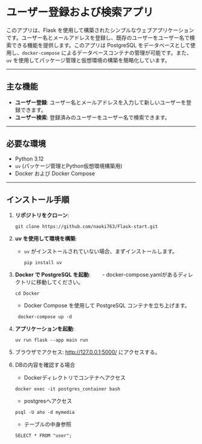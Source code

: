 # ユーザー登録および検索アプリ

このアプリは、Flask を使用して構築されたシンプルなウェブアプリケーションです。ユーザー名とメールアドレスを登録し、既存のユーザーをユーザー名で検索できる機能を提供します。このアプリは PostgreSQL をデータベースとして使用し、`docker-compose` によるデータベースコンテナの管理が可能です。また、`uv` を使用してパッケージ管理と仮想環境の構築を簡略化しています。

---

## 主な機能

- **ユーザー登録**: ユーザー名とメールアドレスを入力して新しいユーザーを登録できます。
- **ユーザー検索**: 登録済みのユーザーをユーザー名で検索できます。

---

## 必要な環境

- Python 3.12
- `uv` (パッケージ管理とPython仮想環境構築用)
- Docker および Docker Compose

---

## インストール手順

1. **リポジトリをクローン**:
   ```command
   git clone https://github.com/naoki763/Flask-start.git
   ```

2. **uv を使用して環境を構築**:
   - `uv` がインストールされていない場合、まずインストールします。
     ```command
     pip install uv
     ```

3. **Docker で PostgreSQL を起動**:
　　- docker-compose.yamlがあるディレクトリに移動してください。
     ```command
     cd Docker
     ```
   - Docker Compose を使用して PostgreSQL コンテナを立ち上げます。
    ```command
     docker-compose up -d
    ```

4. **アプリケーションを起動**:
   ```command
   uv run flask --app main run
   ```
   
5. ブラウザでアクセス: http://127.0.0.1:5000/ にアクセスする。

6. DBの内容を確認する場合
   - Dockerディレクトリでコンテナへアクセス
   ```command
   docker exec -it postgres_container bash
   ```
   - postgresへアクセス
   ```command
   psql -U aho -d mymedia
   ```
   - テーブルの中身参照
   ```command
   SELECT * FROM "user";
   ```
